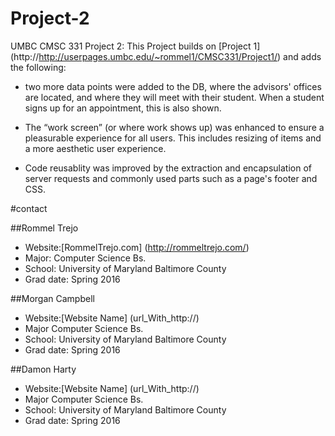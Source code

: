 # Project-2
UMBC CMSC 331 Project 2: This Project builds on [Project 1] (http://http://userpages.umbc.edu/~rommel1/CMSC331/Project1/) and adds the following:

  * two more data points were added to the DB, where the advisors' offices are located, and where they will meet with their student. When a student signs up for an appointment, this is also shown.



* The “work screen” (or where work shows up) was enhanced to ensure a pleasurable experience for all users. This includes resizing of items and a more aesthetic user experience.



* Code reusablity was improved by the extraction and encapsulation of server requests and commonly used parts such as a page's footer and CSS.


#contact
  
##Rommel Trejo
  
  * Website:[RommelTrejo.com] (http://rommeltrejo.com/)
  * Major: Computer Science Bs.
  * School: University of Maryland Baltimore County
  * Grad date: Spring 2016

##Morgan Campbell

  
  * Website:[Website Name] (url_With_http://)
  * Major Computer Science Bs.
  * School: University of Maryland Baltimore County
  * Grad date: Spring 2016


##Damon Harty

  

  * Website:[Website Name] (url_With_http://)
  * Major Computer Science Bs.
  * School: University of Maryland Baltimore County
  * Grad date: Spring 2016

